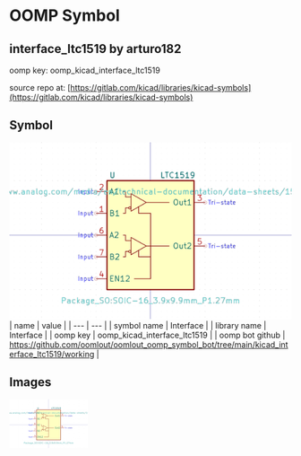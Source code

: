 # OOMP Symbol  
## interface_ltc1519  by arturo182  
  
oomp key: oomp_kicad_interface_ltc1519  
  
source repo at: [https://gitlab.com/kicad/libraries/kicad-symbols](https://gitlab.com/kicad/libraries/kicad-symbols)  
## Symbol  
  
[![working.png](working_600.png)](working.png)  
| name | value | 
| --- | --- | 
| symbol name | Interface | 
| library name | Interface | 
| oomp key | oomp_kicad_interface_ltc1519 | 
| oomp bot github | https://github.com/oomlout/oomlout_oomp_symbol_bot/tree/main/kicad_interface_ltc1519/working | 
## Images  
  
[![working.png](working_140.png)](working.png)  
